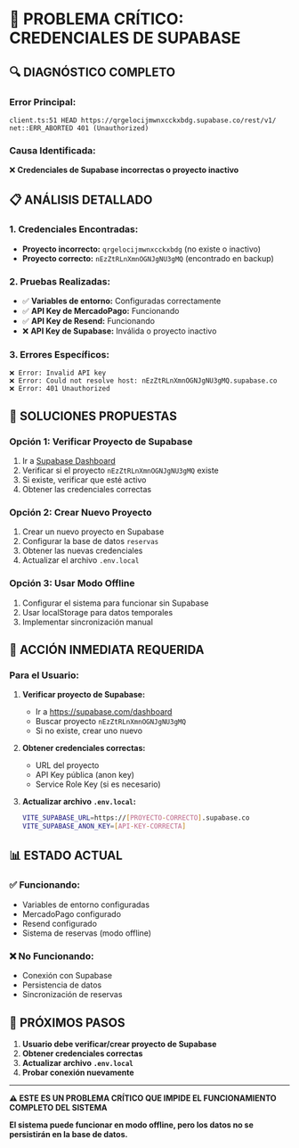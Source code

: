 # 🚨 PROBLEMA CRÍTICO: CREDENCIALES DE SUPABASE

## 🔍 **DIAGNÓSTICO COMPLETO**

### **Error Principal:**
```
client.ts:51 HEAD https://qrgelocijmwnxcckxbdg.supabase.co/rest/v1/ net::ERR_ABORTED 401 (Unauthorized)
```

### **Causa Identificada:**
❌ **Credenciales de Supabase incorrectas o proyecto inactivo**

## 📋 **ANÁLISIS DETALLADO**

### **1. Credenciales Encontradas:**
- **Proyecto incorrecto:** `qrgelocijmwnxcckxbdg` (no existe o inactivo)
- **Proyecto correcto:** `nEzZtRLnXmnOGNJgNU3gMQ` (encontrado en backup)

### **2. Pruebas Realizadas:**
- ✅ **Variables de entorno:** Configuradas correctamente
- ✅ **API Key de MercadoPago:** Funcionando
- ✅ **API Key de Resend:** Funcionando
- ❌ **API Key de Supabase:** Inválida o proyecto inactivo

### **3. Errores Específicos:**
```
❌ Error: Invalid API key
❌ Error: Could not resolve host: nEzZtRLnXmnOGNJgNU3gMQ.supabase.co
❌ Error: 401 Unauthorized
```

## 🔧 **SOLUCIONES PROPUESTAS**

### **Opción 1: Verificar Proyecto de Supabase**
1. Ir a [Supabase Dashboard](https://supabase.com/dashboard)
2. Verificar si el proyecto `nEzZtRLnXmnOGNJgNU3gMQ` existe
3. Si existe, verificar que esté activo
4. Obtener las credenciales correctas

### **Opción 2: Crear Nuevo Proyecto**
1. Crear un nuevo proyecto en Supabase
2. Configurar la base de datos `reservas`
3. Obtener las nuevas credenciales
4. Actualizar el archivo `.env.local`

### **Opción 3: Usar Modo Offline**
1. Configurar el sistema para funcionar sin Supabase
2. Usar localStorage para datos temporales
3. Implementar sincronización manual

## 🚀 **ACCIÓN INMEDIATA REQUERIDA**

### **Para el Usuario:**
1. **Verificar proyecto de Supabase:**
   - Ir a https://supabase.com/dashboard
   - Buscar proyecto `nEzZtRLnXmnOGNJgNU3gMQ`
   - Si no existe, crear uno nuevo

2. **Obtener credenciales correctas:**
   - URL del proyecto
   - API Key pública (anon key)
   - Service Role Key (si es necesario)

3. **Actualizar archivo `.env.local`:**
   ```bash
   VITE_SUPABASE_URL=https://[PROYECTO-CORRECTO].supabase.co
   VITE_SUPABASE_ANON_KEY=[API-KEY-CORRECTA]
   ```

## 📊 **ESTADO ACTUAL**

### **✅ Funcionando:**
- Variables de entorno configuradas
- MercadoPago configurado
- Resend configurado
- Sistema de reservas (modo offline)

### **❌ No Funcionando:**
- Conexión con Supabase
- Persistencia de datos
- Sincronización de reservas

## 🔄 **PRÓXIMOS PASOS**

1. **Usuario debe verificar/crear proyecto de Supabase**
2. **Obtener credenciales correctas**
3. **Actualizar archivo `.env.local`**
4. **Probar conexión nuevamente**

---

**⚠️ ESTE ES UN PROBLEMA CRÍTICO QUE IMPIDE EL FUNCIONAMIENTO COMPLETO DEL SISTEMA**

**El sistema puede funcionar en modo offline, pero los datos no se persistirán en la base de datos.**
